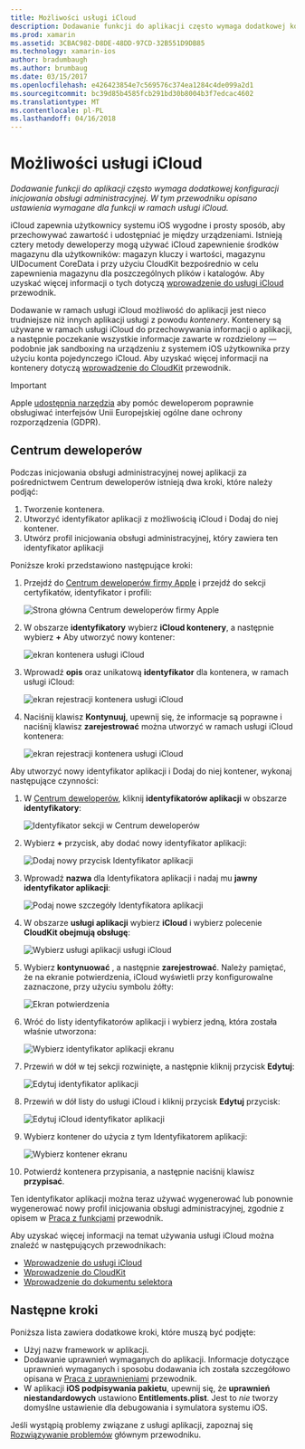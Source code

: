 ```yaml
---
title: Możliwości usługi iCloud
description: Dodawanie funkcji do aplikacji często wymaga dodatkowej konfiguracji inicjowania obsługi administracyjnej. W tym przewodniku opisano ustawienia wymagane dla funkcji w ramach usługi iCloud.
ms.prod: xamarin
ms.assetid: 3CBAC982-D8DE-48DD-97CD-32B551D9DB85
ms.technology: xamarin-ios
author: bradumbaugh
ms.author: brumbaug
ms.date: 03/15/2017
ms.openlocfilehash: e426423854e7c569576c374ea1284c4de099a2d1
ms.sourcegitcommit: bc39d85b4585fcb291bd30b8004b3f7edcac4602
ms.translationtype: MT
ms.contentlocale: pl-PL
ms.lasthandoff: 04/16/2018
---
```

# <a name="icloud-capabilities"></a>Możliwości usługi iCloud

_Dodawanie funkcji do aplikacji często wymaga dodatkowej konfiguracji inicjowania obsługi administracyjnej. W tym przewodniku opisano ustawienia wymagane dla funkcji w ramach usługi iCloud._

iCloud zapewnia użytkownicy systemu iOS wygodne i prosty sposób, aby przechowywać zawartość i udostępniać je między urządzeniami. Istnieją cztery metody deweloperzy mogą używać iCloud zapewnienie środków magazynu dla użytkowników: magazyn kluczy i wartości, magazynu UIDocument CoreData i przy użyciu CloudKit bezpośrednio w celu zapewnienia magazynu dla poszczególnych plików i katalogów. Aby uzyskać więcej informacji o tych dotyczą [wprowadzenie do usługi iCloud](~/ios/data-cloud/introduction-to-icloud.md) przewodnik.

Dodawanie w ramach usługi iCloud możliwość do aplikacji jest nieco trudniejsze niż innych aplikacji usługi z powodu _kontenery_. Kontenery są używane w ramach usługi iCloud do przechowywania informacji o aplikacji, a następnie poczekanie wszystkie informacje zawarte w rozdzielony — podobnie jak sandboxing na urządzeniu z systemem iOS użytkownika przy użyciu konta pojedynczego iCloud. Aby uzyskać więcej informacji na kontenery dotyczą [wprowadzenie do CloudKit](~/ios/data-cloud/intro-to-cloudkit.md) przewodnik.

> [!IMPORTANT]
> Apple [udostępnia narzędzia](https://developer.apple.com/support/allowing-users-to-manage-data/) aby pomóc deweloperom poprawnie obsługiwać interfejsów Unii Europejskiej ogólne dane ochrony rozporządzenia (GDPR).

<a name="icloud-developer-center" />

## <a name="developer-center"></a>Centrum deweloperów

Podczas inicjowania obsługi administracyjnej nowej aplikacji za pośrednictwem Centrum deweloperów istnieją dwa kroki, które należy podjąć:

1.  Tworzenie kontenera.
2.  Utworzyć identyfikator aplikacji z możliwością iCloud i Dodaj do niej kontener.
3. Utwórz profil inicjowania obsługi administracyjnej, który zawiera ten identyfikator aplikacji

Poniższe kroki przedstawiono następujące kroki:

1.  Przejdź do [Centrum deweloperów firmy Apple](https://developer.apple.com/account/) i przejdź do sekcji certyfikatów, identyfikator i profili: 
    
     ![Strona główna Centrum deweloperów firmy Apple](icloud-capabilities-images/image22.png)

2.  W obszarze **identyfikatory** wybierz **iCloud kontenery**, a następnie wybierz **+** Aby utworzyć nowy kontener:  
    
    ![ekran kontenera usługi iCloud](icloud-capabilities-images/image23.png)

3.  Wprowadź **opis** oraz unikatową **identyfikator** dla kontenera, w ramach usługi iCloud: 
    
    ![ekran rejestracji kontenera usługi iCloud](icloud-capabilities-images/image24.png)

4.  Naciśnij klawisz **Kontynuuj**, upewnij się, że informacje są poprawne i naciśnij klawisz **zarejestrować** można utworzyć w ramach usługi iCloud kontenera:  
    
    ![ekran rejestracji kontenera usługi iCloud](icloud-capabilities-images/image25.png)

Aby utworzyć nowy identyfikator aplikacji i Dodaj do niej kontener, wykonaj następujące czynności:

1.  W [Centrum deweloperów](https://developer.apple.com/account/), kliknij **identyfikatorów aplikacji** w obszarze **identyfikatory**: 
    
    ![Identyfikator sekcji w Centrum deweloperów](icloud-capabilities-images/image26.png)

2.  Wybierz **+** przycisk, aby dodać nowy identyfikator aplikacji: 
    
    ![Dodaj nowy przycisk Identyfikator aplikacji](icloud-capabilities-images/image27.png)

3.  Wprowadź **nazwa** dla Identyfikatora aplikacji i nadaj mu **jawny identyfikator aplikacji**:
    
    ![Podaj nowe szczegóły Identyfikatora aplikacji](icloud-capabilities-images/image28.png)

4.  W obszarze **usługi aplikacji** wybierz **iCloud** i wybierz polecenie **CloudKit obejmują obsługę**:
    
    ![Wybierz usługi aplikacji usługi iCloud](icloud-capabilities-images/image29.png)

5.  Wybierz **kontynuować** , a następnie **zarejestrować**. Należy pamiętać, że na ekranie potwierdzenia, iCloud wyświetli przy konfigurowalne zaznaczone, przy użyciu symbolu żółty:   
    
    ![Ekran potwierdzenia](icloud-capabilities-images/image30.png)

6.  Wróć do listy identyfikatorów aplikacji i wybierz jedną, która została właśnie utworzona: 
    
    ![Wybierz identyfikator aplikacji ekranu](icloud-capabilities-images/image31.png)

7.  Przewiń w dół w tej sekcji rozwinięte, a następnie kliknij przycisk **Edytuj**:
    
    ![Edytuj identyfikator aplikacji](icloud-capabilities-images/image32.png)

8.  Przewiń w dół listy do usługi iCloud i kliknij przycisk **Edytuj** przycisk:  
    
    ![Edytuj iCloud identyfikator aplikacji](icloud-capabilities-images/image33.png)

9.  Wybierz kontener do użycia z tym Identyfikatorem aplikacji:  
    
    ![Wybierz kontener ekranu](icloud-capabilities-images/image34.png)

10. Potwierdź kontenera przypisania, a następnie naciśnij klawisz **przypisać**.
 
Ten identyfikator aplikacji można teraz używać wygenerować lub ponownie wygenerować nowy profil inicjowania obsługi administracyjnej, zgodnie z opisem w [Praca z funkcjami](~/ios/deploy-test/provisioning/capabilities/index.md) przewodnik. 

Aby uzyskać więcej informacji na temat używania usługi iCloud można znaleźć w następujących przewodnikach:

*   [Wprowadzenie do usługi iCloud](~/ios/data-cloud/introduction-to-icloud.md)
*   [Wprowadzenie do CloudKit](~/ios/data-cloud/intro-to-cloudkit.md)
*   [Wprowadzenie do dokumentu selektora](~/ios/platform/document-picker.md)

## <a name="next-steps"></a>Następne kroki
 
Poniższa lista zawiera dodatkowe kroki, które muszą być podjęte:

* Użyj nazw framework w aplikacji.
* Dodawanie uprawnień wymaganych do aplikacji. Informacje dotyczące uprawnień wymaganych i sposobu dodawania ich została szczegółowo opisana w [Praca z uprawnieniami](~/ios/deploy-test/provisioning/entitlements.md) przewodnik.
* W aplikacji **iOS podpisywania pakietu**, upewnij się, że **uprawnień niestandardowych** ustawiono **Entitlements.plist**. Jest to _nie_ tworzy domyślne ustawienie dla debugowania i symulatora systemu iOS.

Jeśli wystąpią problemy związane z usługi aplikacji, zapoznaj się [Rozwiązywanie problemów](~/ios/deploy-test/provisioning/capabilities/index.md) głównym przewodniku.